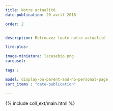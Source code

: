 ```yaml
---
title: Notre actualité
date-publication: 20 avril 2016

order: 2


description: Retrouvez toute notre actualité

lire-plus:

image-miniature: lacasebio.png
carousel: 

tags : 

model: display-on-parent-and-no-personal-page
sort_items : "date-publication"

---
```


<!-- ******************************** -->
<!-- **** intro rayon **** -->



<!-- **** fin intro rayon ********* -->
<!-- ****************************** -->
<!--fin-excerpt-->

{% include coll_ext/main.html %}

